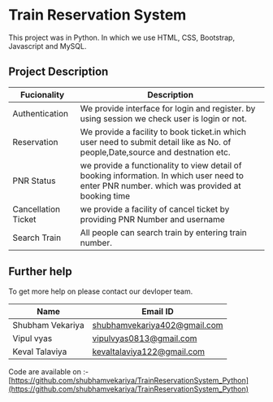 # Train Reservation System

This project was in Python. In which we use HTML, CSS, Bootstrap, Javascript and MySQL.

## Project Description

| Fucionality | Description |
| --- | --- |
| Authentication | We provide interface for login and register. by using session we check user is login or not. |
| Reservation | We provide a facility to book ticket.in which user need to submit detail like as No. of people,Date,source and destnation etc. |
| PNR Status | we provide a functionality to view detail of booking information. In which user need to enter PNR number. which was provided at booking time |
| Cancellation Ticket | we provide a facility of cancel ticket by providing PNR Number and username |
| Search Train | All people can search train by entering train number. |



## Further help

To get more help on please contact our devloper team.

| Name | Email ID |
| --- | --- |
| Shubham Vekariya | shubhamvekariya402@gmail.com |
| Vipul vyas | vipulvyas0813@gmail.com |
| Keval Talaviya | kevaltalaviya122@gmail.com |

Code are available on :- [https://github.com/shubhamvekariya/TrainReservationSystem_Python](https://github.com/shubhamvekariya/TrainReservationSystem_Python)
